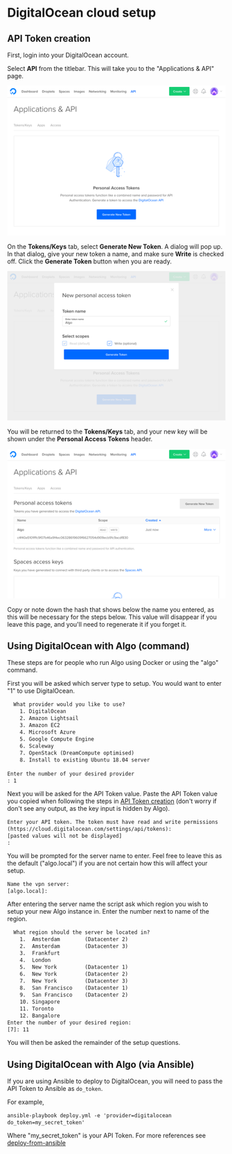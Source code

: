 # DigitalOcean cloud setup

## API Token creation

First, login into your DigitalOcean account.

Select **API** from the titlebar. This will take you to the "Applications & API" page.

![The Applications & API page](/docs/images/do-api.png)

On the **Tokens/Keys** tab, select **Generate New Token**. A dialog will pop up. In that dialog, give your new token a name, and make sure **Write** is checked off. Click the **Generate Token** button when you are ready.

![The new token dialog, showing a form requesting a name and confirmation on the scope for the new token.](/docs/images/do-new-token.png)

You will be returned to the **Tokens/Keys** tab, and your new key will be shown under the **Personal Access Tokens** header.

![The new token in the listing.](/docs/images/do-view-token.png)

Copy or note down the hash that shows below the name you entered, as this will be necessary for the steps below. This value will disappear if you leave this page, and you'll need to regenerate it if you forget it.

## Using DigitalOcean with Algo (command)

These steps are for people who run Algo using Docker or using the "algo" command.

First you will be asked which server type to setup. You would want to enter "1" to use DigitalOcean.

```
  What provider would you like to use?
    1. DigitalOcean
    2. Amazon Lightsail
    3. Amazon EC2
    4. Microsoft Azure
    5. Google Compute Engine
    6. Scaleway
    7. OpenStack (DreamCompute optimised)
    8. Install to existing Ubuntu 18.04 server

Enter the number of your desired provider
: 1
```

Next you will be asked for the API Token value. Paste the API Token value you copied when following the steps in [API Token creation](#api-token-creation) (don't worry if don't see any output, as the key input is hidden by Algo).

```
Enter your API token. The token must have read and write permissions (https://cloud.digitalocean.com/settings/api/tokens):
[pasted values will not be displayed]
:
```

You will be prompted for the server name to enter. Feel free to leave this as the default ("algo.local") if you are not certain how this will affect your setup.

```
Name the vpn server:
[algo.local]:
```

After entering the server name the script ask which region you wish to setup your new Algo instance in. Enter the number next to name of the region.

```
  What region should the server be located in?
    1.  Amsterdam        (Datacenter 2)
    2.  Amsterdam        (Datacenter 3)
    3.  Frankfurt
    4.  London
    5.  New York         (Datacenter 1)
    6.  New York         (Datacenter 2)
    7.  New York         (Datacenter 3)
    8.  San Francisco    (Datacenter 1)
    9.  San Francisco    (Datacenter 2)
    10. Singapore
    11. Toronto
    12. Bangalore
Enter the number of your desired region:
[7]: 11
```

You will then be asked the remainder of the setup questions.

## Using DigitalOcean with Algo (via Ansible)

If you are using Ansible to deploy to DigitalOcean, you will need to pass the API Token to Ansible as `do_token`.

For example,

    ansible-playbook deploy.yml -e 'provider=digitalocean do_token=my_secret_token'

Where "my_secret_token" is your API Token. For more references see [deploy-from-ansible](deploy-from-ansible.md)
